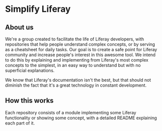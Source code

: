 # Simplify Liferay

## About us
We're a group created to facilitate the life of Liferay developers, with repositories that help people understand complex concepts, or by serving as a cheatsheet for daily tasks. Our goal is to create a safe point for Liferay community and increase people's interest in this awesome tool. We intend to do this by explaining and implementing from Liferay's most complex concepts to the simplest, in an easy way to understand but with no superficial explanations.

We know that Liferay's documentation isn't the best, but that should not diminish the fact that it's a great technology in constant development.

## How this works
Each repository consists of a module implementing some Liferay functionality or showing some concept, with a detailed README explaining each part of it.
